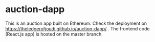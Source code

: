 # auction-dapp
This is an auction app built on Ethereum. Check the deployment on https://theledgerofjoudi.github.io/auction-dapp/ .
The frontend code (React.js app) is hosted on the master branch.
